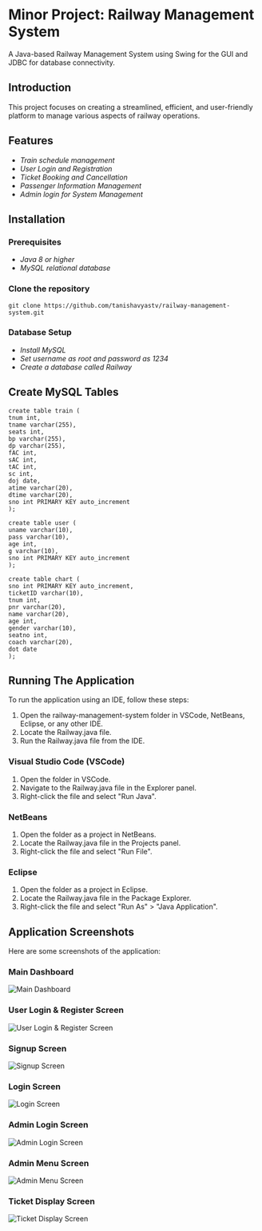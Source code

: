 # Minor Project: Railway Management System

A Java-based Railway Management System using Swing for the GUI and JDBC for database connectivity.

## Introduction

This project focuses on creating a streamlined, efficient, and user-friendly platform to manage various aspects of railway operations.

## Features

- *Train schedule management*
- *User Login and Registration*
- *Ticket Booking and Cancellation*
- *Passenger Information Management*
- *Admin login for System Management*

## Installation

### Prerequisites

- *Java 8 or higher*
- *MySQL relational database*

### Clone the repository
```
git clone https://github.com/tanishavyastv/railway-management-system.git
```
### Database Setup

- *Install MySQL*
- *Set username as root and password as 1234*
- *Create a database called Railway*

## Create MySQL Tables

```MySQL
create table train (
tnum int,
tname varchar(255),
seats int,
bp varchar(255),
dp varchar(255),
fAC int,
sAC int,
tAC int,
sc int,
doj date,
atime varchar(20),
dtime varchar(20),
sno int PRIMARY KEY auto_increment
);

create table user (
uname varchar(10),
pass varchar(10),
age int,
g varchar(10),
sno int PRIMARY KEY auto_increment
);

create table chart (
sno int PRIMARY KEY auto_increment,
ticketID varchar(10),
tnum int,
pnr varchar(20),
name varchar(20),
age int,
gender varchar(10),
seatno int,
coach varchar(20),
dot date
);

```

## Running The Application

To run the application using an IDE, follow these steps:

1. Open the railway-management-system folder in VSCode, NetBeans, Eclipse, or any other IDE.
2. Locate the Railway.java file.
3. Run the Railway.java file from the IDE.

### Visual Studio Code (VSCode)
1. Open the folder in VSCode.
2. Navigate to the Railway.java file in the Explorer panel.
3. Right-click the file and select "Run Java".

### NetBeans
1. Open the folder as a project in NetBeans.
2. Locate the Railway.java file in the Projects panel.
3. Right-click the file and select "Run File".

### Eclipse
1. Open the folder as a project in Eclipse.
2. Locate the Railway.java file in the Package Explorer.
3. Right-click the file and select "Run As" > "Java Application".

## Application Screenshots

Here are some screenshots of the application:

### Main Dashboard
![Main Dashboard](https://github.com/tanishavyastv/Railway-Management-System/assets/165962059/a09de986-f716-4aa0-ab54-edc57c4579e5)

### User Login & Register Screen
![User Login & Register Screen](https://github.com/tanishavyastv/Railway-Management-System/assets/165962059/82e38328-c6d5-4cbb-88e0-17575a199221)

### Signup Screen
![Signup Screen](https://github.com/tanishavyastv/Railway-Management-System/assets/165962059/05c252b0-3945-4769-a554-13a998c6627b)

### Login Screen
![Login Screen](https://github.com/tanishavyastv/Railway-Management-System/assets/165962059/7da0e9b0-1a9d-4fcd-9316-56228f0aee44)

### Admin Login Screen
![Admin Login Screen](https://github.com/tanishavyastv/Railway-Management-System/assets/165962059/f3359411-2a76-4343-8b40-c1c181b7c39a)

### Admin Menu Screen
![Admin Menu Screen](https://github.com/tanishavyastv/Railway-Management-System/assets/165962059/250526b0-173f-4236-bfd1-705b136cf63e)

### Ticket Display Screen
![Ticket Display Screen](https://github.com/tanishavyastv/Railway-Management-System/assets/165962059/edd690d9-b621-4c63-8a57-a7acd5efe109)
